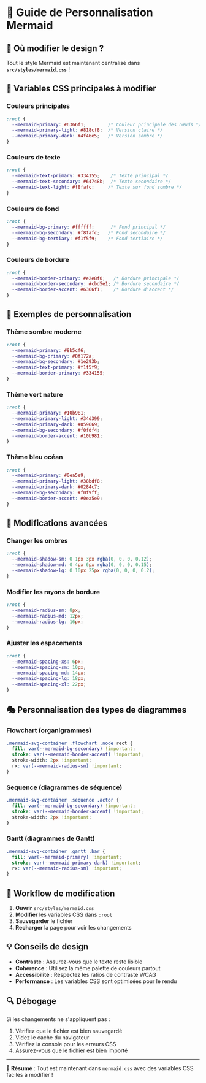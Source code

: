 # 🎨 Guide de Personnalisation Mermaid

## 📍 **Où modifier le design ?**

Tout le style Mermaid est maintenant centralisé dans **`src/styles/mermaid.css`** !

## 🎯 **Variables CSS principales à modifier**

### **Couleurs principales**
```css
:root {
  --mermaid-primary: #6366f1;        /* Couleur principale des nœuds */
  --mermaid-primary-light: #818cf8;  /* Version claire */
  --mermaid-primary-dark: #4f46e5;   /* Version sombre */
}
```

### **Couleurs de texte**
```css
:root {
  --mermaid-text-primary: #334155;    /* Texte principal */
  --mermaid-text-secondary: #64748b;  /* Texte secondaire */
  --mermaid-text-light: #f8fafc;     /* Texte sur fond sombre */
}
```

### **Couleurs de fond**
```css
:root {
  --mermaid-bg-primary: #ffffff;      /* Fond principal */
  --mermaid-bg-secondary: #f8fafc;   /* Fond secondaire */
  --mermaid-bg-tertiary: #f1f5f9;    /* Fond tertiaire */
}
```

### **Couleurs de bordure**
```css
:root {
  --mermaid-border-primary: #e2e8f0;   /* Bordure principale */
  --mermaid-border-secondary: #cbd5e1; /* Bordure secondaire */
  --mermaid-border-accent: #6366f1;    /* Bordure d'accent */
}
```

## 🎨 **Exemples de personnalisation**

### **Thème sombre moderne**
```css
:root {
  --mermaid-primary: #8b5cf6;
  --mermaid-bg-primary: #0f172a;
  --mermaid-bg-secondary: #1e293b;
  --mermaid-text-primary: #f1f5f9;
  --mermaid-border-primary: #334155;
}
```

### **Thème vert nature**
```css
:root {
  --mermaid-primary: #10b981;
  --mermaid-primary-light: #34d399;
  --mermaid-primary-dark: #059669;
  --mermaid-bg-secondary: #f0fdf4;
  --mermaid-border-accent: #10b981;
}
```

### **Thème bleu océan**
```css
:root {
  --mermaid-primary: #0ea5e9;
  --mermaid-primary-light: #38bdf8;
  --mermaid-primary-dark: #0284c7;
  --mermaid-bg-secondary: #f0f9ff;
  --mermaid-border-accent: #0ea5e9;
}
```

## 🔧 **Modifications avancées**

### **Changer les ombres**
```css
:root {
  --mermaid-shadow-sm: 0 1px 3px rgba(0, 0, 0, 0.12);
  --mermaid-shadow-md: 0 4px 6px rgba(0, 0, 0, 0.15);
  --mermaid-shadow-lg: 0 10px 25px rgba(0, 0, 0, 0.2);
}
```

### **Modifier les rayons de bordure**
```css
:root {
  --mermaid-radius-sm: 8px;
  --mermaid-radius-md: 12px;
  --mermaid-radius-lg: 16px;
}
```

### **Ajuster les espacements**
```css
:root {
  --mermaid-spacing-xs: 6px;
  --mermaid-spacing-sm: 10px;
  --mermaid-spacing-md: 14px;
  --mermaid-spacing-lg: 18px;
  --mermaid-spacing-xl: 22px;
}
```

## 🎭 **Personnalisation des types de diagrammes**

### **Flowchart (organigrammes)**
```css
.mermaid-svg-container .flowchart .node rect {
  fill: var(--mermaid-bg-secondary) !important;
  stroke: var(--mermaid-border-accent) !important;
  stroke-width: 2px !important;
  rx: var(--mermaid-radius-sm) !important;
}
```

### **Sequence (diagrammes de séquence)**
```css
.mermaid-svg-container .sequence .actor {
  fill: var(--mermaid-bg-secondary) !important;
  stroke: var(--mermaid-border-accent) !important;
  stroke-width: 2px !important;
}
```

### **Gantt (diagrammes de Gantt)**
```css
.mermaid-svg-container .gantt .bar {
  fill: var(--mermaid-primary) !important;
  stroke: var(--mermaid-primary-dark) !important;
  rx: var(--mermaid-radius-sm) !important;
}
```

## 🚀 **Workflow de modification**

1. **Ouvrir** `src/styles/mermaid.css`
2. **Modifier** les variables CSS dans `:root`
3. **Sauvegarder** le fichier
4. **Recharger** la page pour voir les changements

## 💡 **Conseils de design**

- **Contraste** : Assurez-vous que le texte reste lisible
- **Cohérence** : Utilisez la même palette de couleurs partout
- **Accessibilité** : Respectez les ratios de contraste WCAG
- **Performance** : Les variables CSS sont optimisées pour le rendu

## 🔍 **Débogage**

Si les changements ne s'appliquent pas :
1. Vérifiez que le fichier est bien sauvegardé
2. Videz le cache du navigateur
3. Vérifiez la console pour les erreurs CSS
4. Assurez-vous que le fichier est bien importé

---

**🎯 Résumé** : Tout est maintenant dans `mermaid.css` avec des variables CSS faciles à modifier !
